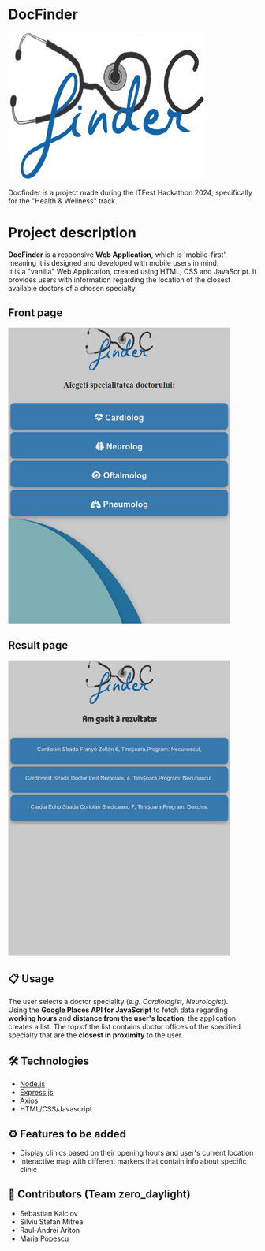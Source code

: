 # DocFinder
<img src = "./source/public/meta/logo.png" width = "400px" height = "300px"/>

Docfinder is a project made during the ITFest Hackathon 2024, specifically for the "Health & Wellness" track.

# Project description
**DocFinder** is a responsive **Web Application**, which is 'mobile-first', meaning it is designed and developed with mobile users in mind.\
It is a "vanilla" Web Application, created using HTML, CSS and JavaScript.
It provides users with information regarding the location of the closest available doctors of a chosen specialty.

## Front page
<img src = "./meta/main_page.png" width = "450px" height = "600px"/>

## Result page
<img src = "./meta/second_page.png" width = "450px" height = "600px"/>

## 📋 Usage
The user selects a doctor speciality (*e.g. Cardiologist, Neurologist*).\
Using the **Google Places API for JavaScript** to fetch data regarding **working hours** and **distance from the user's location**, the application creates a list.
The top of the list contains doctor offices of the specified specialty that are the **closest in proximity** to the user.

## 🛠️ Technologies
- [Node.js](https://nodejs.org/en)
- [Express js](https://expressjs.com/)
- [Axios](https://axios-http.com/)
- HTML/CSS/Javascript

## ⚙️ Features to be added
- Display clinics based on their opening hours and user's current location
- Interactive map with different markers that contain info about specific clinic

## 👥 Contributors (Team zero_daylight)

 - Sebastian Kalciov
 - Silviu Stefan Mitrea
 - Raul-Andrei Ariton
 - Maria Popescu

